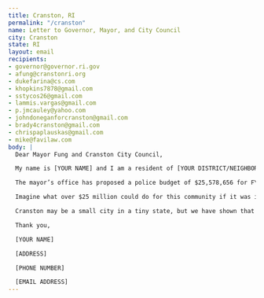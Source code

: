 ```yaml
---
title: Cranston, RI
permalink: "/cranston"
name: Letter to Governor, Mayor, and City Council
city: Cranston
state: RI
layout: email
recipients:
- governor@governor.ri.gov
- afung@cranstonri.org
- dukefarina@cs.com
- khopkins7878@gmail.com
- sstycos26@gmail.com
- lammis.vargas@gmail.com
- p.jmcauley@yahoo.com
- johndoneganforcranston@gmail.com
- brady4cranston@gmail.com
- chrispaplauskas@gmail.com
- mike@favilaw.com
body: |
  Dear Mayor Fung and Cranston City Council,

  My name is [YOUR NAME] and I am a resident of [YOUR DISTRICT/NEIGHBORHOOD]. I am writing to urge Governor Raimondo, Mayor Fung, and the members of the Cranston City Council to adopt a budget redirecting funding from the Cranston Police Department to initiatives that better serve the wellbeing of the community. It has become clear that police do not meet the needs of the community and are in fact a detriment to community safety, furthering the oppression of residents of color, undocumented residents, disabled residents, mentally ill residents, and LGBTQ residents.

  The mayor’s office has proposed a police budget of $25,578,656 for FY21. This includes $100,000 to keep police in Cranston public schools, contributing to the criminalization of youth and the school-to-prison pipeline that disproportionately targets Black students and students of color within the Cranston Public School system.

  Imagine what over $25 million could do for this community if it was invested in education, community mental health services, resources for formerly incarcerated, housing, and other services that have been proven to reduce crime and contribute to the safety and well-being of communities.

  Cranston may be a small city in a tiny state, but we have shown that we can make a huge impact on America at large. We desperately need to change our financial priorities and let our tax dollars go to our community, not cops.

  Thank you,

  [YOUR NAME]

  [ADDRESS]

  [PHONE NUMBER]

  [EMAIL ADDRESS]
---
```


